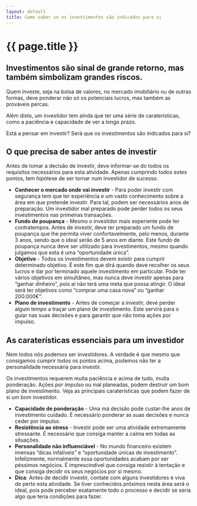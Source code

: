 ```yaml
---
layout: default
title: Como saber se os investimentos são indicados para si
---
```


#  {{ page.title }}

## Investimentos são sinal de grande retorno, mas também simbolizam grandes riscos.

Quem investe, seja na bolsa de valores, no mercado imobiliário ou de outras formas, deve ponderar não só os potenciais lucros, mas também as prováveis percas.

Além disto, um investidor tem ainda que ter uma série de caraterísticas, como a paciência e capacidade de ver a longo prazo.

Está a pensar em investir? Será que os investimentos são indicados para si?

## O que precisa de saber antes de investir

Antes de tomar a decisão de investir, deve informar-se do todos os requisitos necessários para esta atividade. Apenas cumprindo todos estes pontos, tem hipótese de ser tornar num investidor de sucesso.

* __Conhecer o mercado onde vai investir__ - Para poder investir com segurança tem que ter experiência e um vasto conhecimento sobre a área em que pretende investir. Para tal, podem ser necessários anos de preparação. Um investidor mal preparado pode perder todos os seus investimentos nas primeiras transações.
* __Fundo de poupança__ - Mesmo o investidor mais experiente pode ter contratempos. Antes de investir, deve ter preparado um fundo de poupança que lhe permita viver confortavelmente, pelo menos, durante 3 anos, sendo que o ideal serão de 5 anos em diante. Este fundo de poupança nunca deve ser utilizado para investimentos, mesmo quando julgamos que esta é uma “oportunidade única”.
* __Objetivo__ - Todos os investimentos devem existir para cumprir determinado objetivo. É este fim que dirá quando deve recolher os seus lucros e dar por terminado aquele investimento em particular. Pode ter vários objetivos em simultâneo, mas nunca deve investir apenas para “ganhar dinheiro”, pois aí não terá uma meta que possa atingir. O ideal será ter objetivos como “comprar uma casa nova” ou “ganhar 200.000€”.
* __Plano de investimento__ - Antes de começar a investir, deve perder algum tempo a traçar um plano de investimento. Este servirá para o guiar nas suas decisões e para garantir que não toma ações por impulso.

## As caraterísticas essenciais para um investidor

Nem todos nós podemos ser investidores. A verdade é que mesmo que consigamos cumprir todos os pontos acima, podemos não ter a personalidade necessária para investir.

Os investimentos requerem muita paciência e acima de tudo, muita ponderação. Ações por impulso ou mal planeadas, podem destruir um bom plano de investimento.
Veja as principais caraterísticas que podem fazer de si um bom investidor.

* __Capacidade de ponderação__ - Uma má decisão pode custar-lhe anos de investimento cuidado. É necessário ponderar as suas decisões e nunca ceder por impulso.
* __Resistência ao stress__ - Investir pode ser uma atividade extremamente stressante. É necessário que consiga manter a calma em todas as situações.
* __Personalidade não influenciável__ - No mundo financeiro existem imensas “dicas infalíveis” e “oportunidade únicas de investimento”. Infelizmente, normalmente essa oportunidades acabam por ser péssimos negócios. É imprescindível que consiga resistir à tentação e que consiga decidir os seus negócios por si mesmo.
* __Dica__: Antes de decidir investir, contate com alguns investidores e viva de perto esta atividade. Se tiver conhecidos próximos nesta área será o ideal, pois pode perceber exatamente todo o processo e decidir se seria algo que teria condições para fazer.
